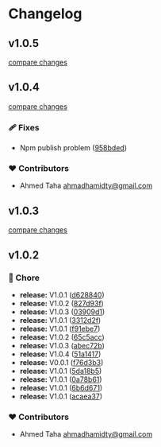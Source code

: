 # Changelog


## v1.0.5

[compare changes](https://github.com/Kylyi/ikymat-ui/compare/v1.0.4...v1.0.5)

## v1.0.4

[compare changes](https://github.com/Kylyi/ikymat-ui/compare/v1.0.3...v1.0.4)

### 🩹 Fixes

- Npm publish problem ([958bded](https://github.com/Kylyi/ikymat-ui/commit/958bded))

### ❤️ Contributors

- Ahmed Taha <ahmadhamidty@gmail.com>

## v1.0.3

[compare changes](https://github.com/Kylyi/ikymat-ui/compare/v1.0.2...v1.0.3)

## v1.0.2


### 🏡 Chore

- **release:** V1.0.1 ([d628840](https://github.com/Kylyi/ikymat-ui/commit/d628840))
- **release:** V1.0.2 ([827d93f](https://github.com/Kylyi/ikymat-ui/commit/827d93f))
- **release:** V1.0.3 ([03909d1](https://github.com/Kylyi/ikymat-ui/commit/03909d1))
- **release:** V1.0.1 ([3312d2f](https://github.com/Kylyi/ikymat-ui/commit/3312d2f))
- **release:** V1.0.1 ([f91ebe7](https://github.com/Kylyi/ikymat-ui/commit/f91ebe7))
- **release:** V1.0.2 ([65c5acc](https://github.com/Kylyi/ikymat-ui/commit/65c5acc))
- **release:** V1.0.3 ([abec72b](https://github.com/Kylyi/ikymat-ui/commit/abec72b))
- **release:** V1.0.4 ([51a1417](https://github.com/Kylyi/ikymat-ui/commit/51a1417))
- **release:** V0.0.1 ([f76d3b3](https://github.com/Kylyi/ikymat-ui/commit/f76d3b3))
- **release:** V1.0.1 ([5da18b5](https://github.com/Kylyi/ikymat-ui/commit/5da18b5))
- **release:** V1.0.1 ([0a78b61](https://github.com/Kylyi/ikymat-ui/commit/0a78b61))
- **release:** V1.0.1 ([6b6d671](https://github.com/Kylyi/ikymat-ui/commit/6b6d671))
- **release:** V1.0.1 ([acaea37](https://github.com/Kylyi/ikymat-ui/commit/acaea37))

### ❤️ Contributors

- Ahmed Taha <ahmadhamidty@gmail.com>

